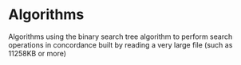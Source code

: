 # Algorithms
Algorithms
using the binary search tree algorithm to perform search operations in concordance built by reading a very large file (such as 11258KB or more)
